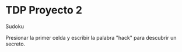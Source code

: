 # TDP Proyecto 2
 Sudoku



Presionar la primer celda y escribir la palabra "hack" para descubrir un secreto.

